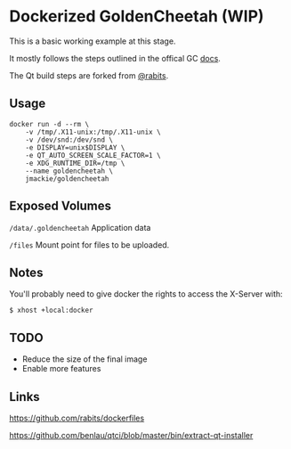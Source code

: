 # Dockerized GoldenCheetah (WIP)

This is a basic working example at this stage.

It mostly follows the steps outlined in the offical GC [docs](https://github.com/GoldenCheetah/GoldenCheetah/blob/master/INSTALL-LINUX).

The Qt build steps are forked from [@rabits](https://github.com/rabits/dockerfiles/tree/master/6.9-desktop).

## Usage

```
docker run -d --rm \
    -v /tmp/.X11-unix:/tmp/.X11-unix \
    -v /dev/snd:/dev/snd \
    -e DISPLAY=unix$DISPLAY \
    -e QT_AUTO_SCREEN_SCALE_FACTOR=1 \
    -e XDG_RUNTIME_DIR=/tmp \
    --name goldencheetah \
    jmackie/goldencheetah
```

## Exposed Volumes

`/data/.goldencheetah`
Application data

`/files`
Mount point for files to be uploaded.

## Notes

You'll probably need to give docker the rights to access the X-Server with:

```
$ xhost +local:docker
```

## TODO

 - Reduce the size of the final image
 - Enable more features

## Links

https://github.com/rabits/dockerfiles

https://github.com/benlau/qtci/blob/master/bin/extract-qt-installer

